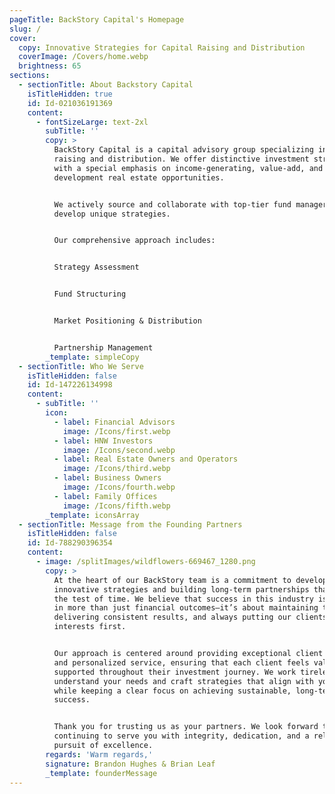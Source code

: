 ```yaml
---
pageTitle: BackStory Capital's Homepage
slug: /
cover:
  copy: Innovative Strategies for Capital Raising and Distribution
  coverImage: /Covers/home.webp
  brightness: 65
sections:
  - sectionTitle: About Backstory Capital
    isTitleHidden: true
    id: Id-021036191369
    content:
      - fontSizeLarge: text-2xl
        subTitle: ''
        copy: >
          BackStory Capital is a capital advisory group specializing in capital
          raising and distribution. We offer distinctive investment strategies
          with a special emphasis on income-generating, value-add, and
          development real estate opportunities.


          We actively source and collaborate with top-tier fund managers to
          develop unique strategies.


          Our comprehensive approach includes:


          Strategy Assessment


          Fund Structuring


          Market Positioning & Distribution


          Partnership Management
        _template: simpleCopy
  - sectionTitle: Who We Serve
    isTitleHidden: false
    id: Id-147226134998
    content:
      - subTitle: ''
        icon:
          - label: Financial Advisors
            image: /Icons/first.webp
          - label: HNW Investors
            image: /Icons/second.webp
          - label: Real Estate Owners and Operators
            image: /Icons/third.webp
          - label: Business Owners
            image: /Icons/fourth.webp
          - label: Family Offices
            image: /Icons/fifth.webp
        _template: iconsArray
  - sectionTitle: Message from the Founding Partners
    isTitleHidden: false
    id: Id-788290396354
    content:
      - image: /splitImages/wildflowers-669467_1280.png
        copy: >
          At the heart of our BackStory team is a commitment to developing
          innovative strategies and building long-term partnerships that stand
          the test of time. We believe that success in this industry is rooted
          in more than just financial outcomes—it’s about maintaining trust,
          delivering consistent results, and always putting our clients’ best
          interests first.


          Our approach is centered around providing exceptional client relations
          and personalized service, ensuring that each client feels valued and
          supported throughout their investment journey. We work tirelessly to
          understand your needs and craft strategies that align with your goals,
          while keeping a clear focus on achieving sustainable, long-term
          success.


          Thank you for trusting us as your partners. We look forward to
          continuing to serve you with integrity, dedication, and a relentless
          pursuit of excellence.
        regards: 'Warm regards,'
        signature: Brandon Hughes & Brian Leaf
        _template: founderMessage
---
```


